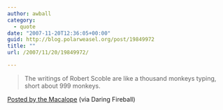 ```yaml
---
author: awball
category:
  - quote
date: "2007-11-20T12:36:05+00:00"
guid: http://blog.polarweasel.org/post/19849972
title: ""
url: /2007/11/20/19849972/

---
```

> The writings of Robert Scoble are like a thousand monkeys typing, short about 999 monkeys.

 [Posted by the Macalope](http://blogs.cnet.com/8301-13509_1-9820689-20.html?part=rss&tag=feed&subj=TheMacalope:AnAppleblog) (via Daring Fireball)

